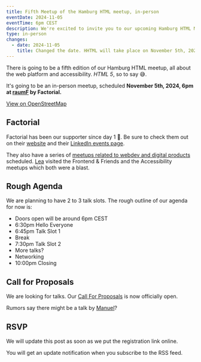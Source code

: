 ```yaml
---
title: Fifth Meetup of the Hamburg HTML meetup, in-person
eventDate: 2024-11-05
eventTime: 6pm CEST
description: We're excited to invite you to our upcoming Hamburg HTML Meetup, happening in-person at Factorial GmbH
type: in-person
changes:
  - date: 2024-11-05
    title: Changed the date. HHTML will take place on November 5th, 2024
---
```


There is going to be a fifth edition of our Hamburg HTML meetup, all about the web platform and accessibility.
_HTML 5_, so to say 😅.

It's going to be an in-person meetup, scheduled <strong>November 5th, 2024, 6pm at [raumF](https://raum-f.io/) by Factorial.</strong>

<p><a href="https://www.openstreetmap.org/?mlat=53.54729&mlon=9.92966#map=18/53.54729/9.92966" data-osm-embed-src="https://www.openstreetmap.org/export/embed.html?bbox=9.926635622978212%2C53.54584112637702%2C9.93268668651581%2C53.5487320238824&amp;layer=mapnik&amp;marker=53.54728659981247%2C9.92966115474701" target="_blank" rel="nofollow noindex">View on OpenStreetMap</a></p>

## Factorial

Factorial has been our supporter since day 1 💖. Be sure to check them out on their [website](https://factorial.io) and their [LinkedIn events page](https://www.linkedin.com/company/factorial-io/events/).

They also have a series of [meetups related to webdev and digital products](https://lea.lgbt/@factorial_io@social.factorial.io/112841361957366272) scheduled. [Lea](https://lea.lgbt/@lea) visited the Frontend & Friends and the Accessibility meetups which both were a blast.

## Rough Agenda

We are planning to have 2 to 3 talk slots. The rough outline of our agenda for now is:

- Doors open will be around 6pm CEST
- 6:30pm Hello Everyone
- 6:45pm Talk Slot 1
- Break
- 7:30pm Talk Slot 2
- More talks?
- Networking
- 10:00pm Closing

## Call for Proposals

We are looking for talks. Our [Call For Proposals](https://hhtml.de/call-for-proposals/) is now officially open.

Rumors say there might be a talk by [Manuel](https://front-end.social/@matuzo)?

## RSVP

We will update this post as soon as we put the registration link online.

You will get an update notification when you subscribe to the RSS feed.
